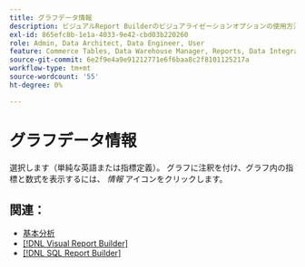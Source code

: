 ```yaml
---
title: グラフデータ情報
description: ビジュアルReport Builderのビジュアライゼーションオプションの使用方法を説明します。
exl-id: 865efc8b-1e1a-4033-9e42-cbd03b220260
role: Admin, Data Architect, Data Engineer, User
feature: Commerce Tables, Data Warehouse Manager, Reports, Data Integration
source-git-commit: 6e2f9e4a9e91212771e6f6baa8c2f8101125217a
workflow-type: tm+mt
source-wordcount: '55'
ht-degree: 0%

---
```


# グラフデータ情報

選択します（単純な英語または指標定義）。 グラフに注釈を付け、グラフ内の指標と数式を表示するには、 _情報_ アイコンをクリックします。

## 関連：

* [基本分析](../../data-analyst/analysis/basic-analytics.md)
* [[!DNL Visual Report Builder]](../../data-user/reports/ess-rpt-build-visual.md)
* [[!DNL SQL Report Builder]](../../data-analyst/dev-reports/sql-rpt-bldr.md)
